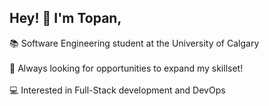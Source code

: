 ## Hey! 👋 I'm Topan,

📚 Software Engineering student at the University of Calgary<br><br>
🧠 Always looking for opportunities to expand my skillset!<br><br>
💻 Interested in Full-Stack development and DevOps 
